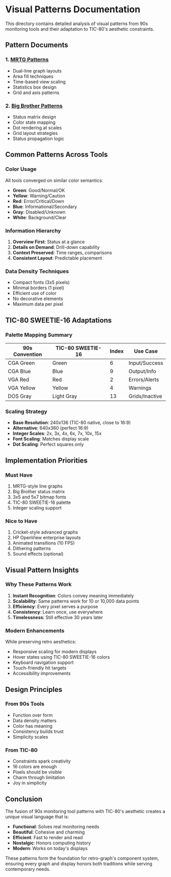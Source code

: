 # Visual Patterns Documentation

This directory contains detailed analysis of visual patterns from 90s monitoring tools and their adaptation to TIC-80's aesthetic constraints.

## Pattern Documents

### 1. [MRTG Patterns](mrtg-patterns.md)
- Dual-line graph layouts
- Area fill techniques
- Time-based view scaling
- Statistics box design
- Grid and axis patterns

### 2. [Big Brother Patterns](bigbrother-patterns.md)
- Status matrix design
- Color state mapping
- Dot rendering at scales
- Grid layout strategies
- Status propagation logic

## Common Patterns Across Tools

### Color Usage
All tools converged on similar color semantics:
- **Green**: Good/Normal/OK
- **Yellow**: Warning/Caution
- **Red**: Error/Critical/Down
- **Blue**: Informational/Secondary
- **Gray**: Disabled/Unknown
- **White**: Background/Clear

### Information Hierarchy
1. **Overview First**: Status at a glance
2. **Details on Demand**: Drill-down capability
3. **Context Preserved**: Time ranges, comparisons
4. **Consistent Layout**: Predictable placement

### Data Density Techniques
- Compact fonts (3x5 pixels)
- Minimal borders (1 pixel)
- Efficient use of color
- No decorative elements
- Maximum data per pixel

## TIC-80 SWEETIE-16 Adaptations

### Palette Mapping Summary
| 90s Convention | TIC-80 SWEETIE-16 | Index | Use Case |
|----------------|-------------------|-------|----------|
| CGA Green | Green | 6 | Input/Success |
| CGA Blue | Blue | 9 | Output/Info |
| VGA Red | Red | 2 | Errors/Alerts |
| VGA Yellow | Yellow | 4 | Warnings |
| DOS Gray | Light Gray | 13 | Grids/Inactive |

### Scaling Strategy
- **Base Resolution**: 240x136 (TIC-80 native, close to 16:9)
- **Alternative**: 640x360 (perfect 16:9)
- **Integer Scales**: 2x, 3x, 4x, 6x, 7x, 10x, 15x
- **Font Scaling**: Matches display scale
- **Dot Scaling**: Perfect squares only

## Implementation Priorities

### Must Have
1. MRTG-style line graphs
2. Big Brother status matrix
3. 3x5 and 5x7 bitmap fonts
4. TIC-80 SWEETIE-16 palette
5. Integer scaling support

### Nice to Have
1. Cricket-style advanced graphs
2. HP OpenView enterprise layouts
3. Animated transitions (10 FPS)
4. Dithering patterns
5. Sound effects (optional)

## Visual Pattern Insights

### Why These Patterns Work
1. **Instant Recognition**: Colors convey meaning immediately
2. **Scalability**: Same patterns work for 10 or 10,000 data points
3. **Efficiency**: Every pixel serves a purpose
4. **Consistency**: Learn once, use everywhere
5. **Timelessness**: Still effective 30 years later

### Modern Enhancements
While preserving retro aesthetics:
- Responsive scaling for modern displays
- Hover states using TIC-80 SWEETIE-16 colors
- Keyboard navigation support
- Touch-friendly hit targets
- Accessibility improvements

## Design Principles

### From 90s Tools
- Function over form
- Data density matters
- Color has meaning
- Consistency builds trust
- Simplicity scales

### From TIC-80
- Constraints spark creativity
- 16 colors are enough
- Pixels should be visible
- Charm through limitation
- Joy in simplicity

## Conclusion

The fusion of 90s monitoring tool patterns with TIC-80's aesthetic creates a unique visual language that is:
- **Functional**: Solves real monitoring needs
- **Beautiful**: Cohesive and charming
- **Efficient**: Fast to render and read
- **Nostalgic**: Honors computing history
- **Modern**: Works on today's displays

These patterns form the foundation for retro-graph's component system, ensuring every graph and display honors both traditions while serving contemporary needs.
